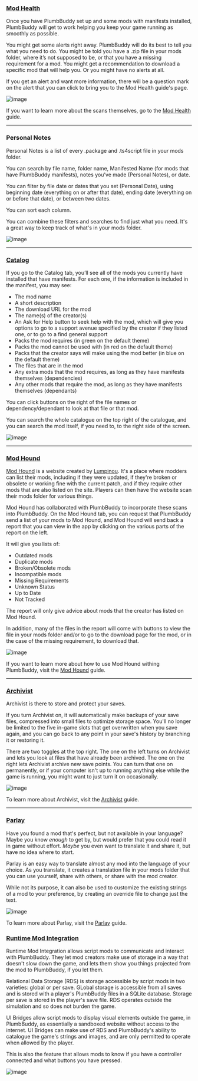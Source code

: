 ### [Mod Health](https://plumbbuddy.app/features/mod-health)

Once you have PlumbBuddy set up and some mods with manifests installed, PlumbBuddy will get to work helping you keep your game running as smoothly as possible.

You might get some alerts right away. PlumbBuddy will do its best to tell you what you need to do. You might be told you have a .zip file in your mods folder, where it’s not supposed to be, or that you have a missing requirement for a mod. You might get a recommendation to download a specific mod that will help you. Or you might have no alerts at all.

If you get an alert and want more information, there will be a question mark on the alert that you can click to bring you to the Mod Health guide's page.

![image](/img/PB-enth-mod-health.png "An image of the Mod Health tab of PlumbBuddy, with no alerts, the names of and all other tabs in a list at the left")

If you want to learn more about the scans themselves, go to the [Mod Health](https://plumbbuddy.app/text-guides/enthusiast-mod-health) guide.

---

### Personal Notes

Personal Notes is a list of every .package and .ts4script file in your mods folder.

You can search by file name, folder name, Manifested Name (for mods that have PlumbBuddy manifests), notes you've made (Personal Notes), or date.

You can filter by file date or dates that you set (Personal Date), using beginning date (everything on or after that date), ending date (everything on or before that date), or between two dates.

You can sort each column.

You can combine these filters and searches to find just what you need. It's a great way to keep track of what's in your mods folder.

![image](/img/PB-personal-notes.png "The Personal Notes tab. Across the top is a search bar and boxes for From File Data, To File Date, From Personal Date, and To Personal Date. Below that is a list of files with their file path relative to the Mods folder, with the headings Mods Folder Path, File Date, Manifested Name, Personal Notes, and Personal Date.")

---

### [Catalog](https://plumbbuddy.app/features/catalog)

If you go to the Catalog tab, you’ll see all of the mods you currently have installed that have manifests. For each one, if the information is included in the manifest, you may see:

* The mod name
* A short description
* The download URL for the mod
* The name(s) of the creator(s)
* An Ask for Help button to seek help with the mod, which will give you options to go to a support avenue specified by the creator if they listed one, or to go to a find general support
* Packs the mod requires (in green on the default theme)
* Packs the mod cannot be used with (in red on the default theme)
* Packs that the creator says will make using the mod better (in blue on the default theme)
* The files that are in the mod
* Any extra mods that the mod requires, as long as they have manifests themselves (dependencies)
* Any other mods that require the mod, as long as they have manifests themselves (dependants)

You can click buttons on the right of the file names or dependency/dependant to look at that file or that mod.

You can search the whole catalogue on the top right of the catalogue, and you can search the mod itself, if you need to, to the right side of the screen.

![image](/img/PB-catalog.png "An image of the Catalog tab, with a mod selected, showing the mod's name, link, creator, and required packs and an Ask For Help button at the top, with the files and required mod listed below.")

---

### [Mod Hound](https://plumbbuddy.app/features/mod-hound)

[Mod Hound](https://app.ts4modhound.com/) is a website created by [Lumpinou](https://www.patreon.com/lumpinou). It's a place where modders can list their mods, including if they were updated, if they're broken or obsolete or working fine with the current patch, and if they require other mods that are also listed on the site. Players can then have the website scan their mods folder for various things.

Mod Hound has collaborated with PlumbBuddy to incorporate these scans into PlumbBuddy. On the Mod Hound tab, you can request that PlumbBuddy send a list of your mods to Mod Hound, and Mod Hound will send back a report that you can view in the app by clicking on the various parts of the report on the left.

It will give you lists of:

* Outdated mods
* Duplicate mods
* Broken/Obsolete mods
* Incompatible mods
* Missing Requirements
* Unknown Status
* Up to Date
* Not Tracked

The report will only give advice about mods that the creator has listed on Mod Hound.

In addition, many of the files in the report will come with buttons to view the file in your mods folder and/or to go to the download page for the mod, or in the case of the missing requirement, to download that.

![image](/img/PB-ModHoundTab.png "The Mod Hound tab, with a dog at the top left and a report selected to the right. The Outdated section of the report is shown below, with one outdated mod listed.")

If you want to learn more about how to use Mod Hound withing PlumbBuddy, visit the [Mod Hound](https://plumbbuddy.app/text-guides/enthusiast-mod-hound) guide.

---

### [Archivist](https://plumbbuddy.app/features/archivist)

Archivist is there to store and protect your saves.

If you turn Archivist on, it will automatically make backups of your save files, compressed into small files to optimize storage space. You'll no longer be limited to the five in-game slots that get overwritten when you save again, and you can go back to any point in your save's history by branching it or restoring it.

There are two toggles at the top right. The one on the left turns on Archivist and lets you look at files that have already been archived. The one on the right lets Archivist archive new save points. You can turn that one on permanently, or if your computer isn't up to running anything else while the game is running, you might want to just turn it on occasionally.

![image](/img/PB-Archivist.png "The Archivist tab, with a list of saves on the left. One is selected, showing a list of Snapshots on the right. At the top of the list of Snapshots is a sim in a red dress on the left and the name of the save and some details about it to the right.")

To learn more about Archivist, visit the [Archivist](https://plumbbuddy.app/text-guides/archivist) guide.

---

### [Parlay](https://plumbbuddy.app/features/parlay)

Have you found a mod that's perfect, but not available in your language? Maybe you know *enough* to get by, but would prefer that you could read it in game without effort. *Maybe* you even want to translate it and share it, but have no idea where to start.

Parlay is an easy way to translate almost any mod into the language of your choice. As you translate, it creates a translation file in your mods folder that you can use yourself, share with others, or share with the mod creator.

While not its purpose, it can also be used to customize the existing strings of a mod to your preference, by creating an override file to change just the text.

![image](/img/PB-ParlayTyping.png "The Parlay tab, with a mod translation from in progress")

To learn more about Parlay, visit the [Parlay](https://plumbbuddy.app/text-guides/player-parlay) guide.

### [Runtime Mod Integration](https://plumbbuddy.app/features/runtime-mod-integration)

Runtime Mod Integration allows script mods to communicate and interact with PlumbBuddy. They let mod creators make use of storage in a way that doesn't slow down the game, and lets them show you things projected from the mod to PlumbBuddy, if you let them.

Relational Data Storage (RDS) is storage accessible by script mods in two varieties: global or per save. GLobal storage is accessible from all saves and is stored with a player's PlumbBuddy files in a SQLite database. Storage per save is stored in the player's save file. RDS operates outside the simulation and so does not burden the game.

UI Bridges allow script mods to display visual elements outside the game, in PlumbBuddy, as essentially a sandboxed website without access to the internet. UI Bridges can make use of RDS and PlumbBuddy's ability to catalogue the game's strings and images, and are only permitted to operate when allowed by the player.

This is also the feature that allows mods to know if you have a controller connected and what buttons you have pressed.

![image](/img/PB-controller-monitoring.png "The hover information that appears when a player has a controller connected, showing which buttons are currently being pressed")